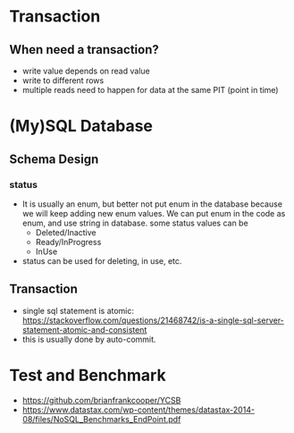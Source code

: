 # Transaction
## When need a transaction?
* write value depends on read value
* write to different rows
* multiple reads need to happen for data at the same PIT (point in time)

# (My)SQL Database
## Schema Design
### status
* It is usually an enum, but better not put enum in the database because we will keep adding new enum values. We can put enum in the code as enum, and use string in database. some status values can be
  * Deleted/Inactive
  * Ready/InProgress
  * InUse
* status can be used for deleting, in use, etc.

## Transaction
* single sql statement is atomic: https://stackoverflow.com/questions/21468742/is-a-single-sql-server-statement-atomic-and-consistent
* this is usually done by auto-commit.

# Test and Benchmark
* https://github.com/brianfrankcooper/YCSB
* https://www.datastax.com/wp-content/themes/datastax-2014-08/files/NoSQL_Benchmarks_EndPoint.pdf


